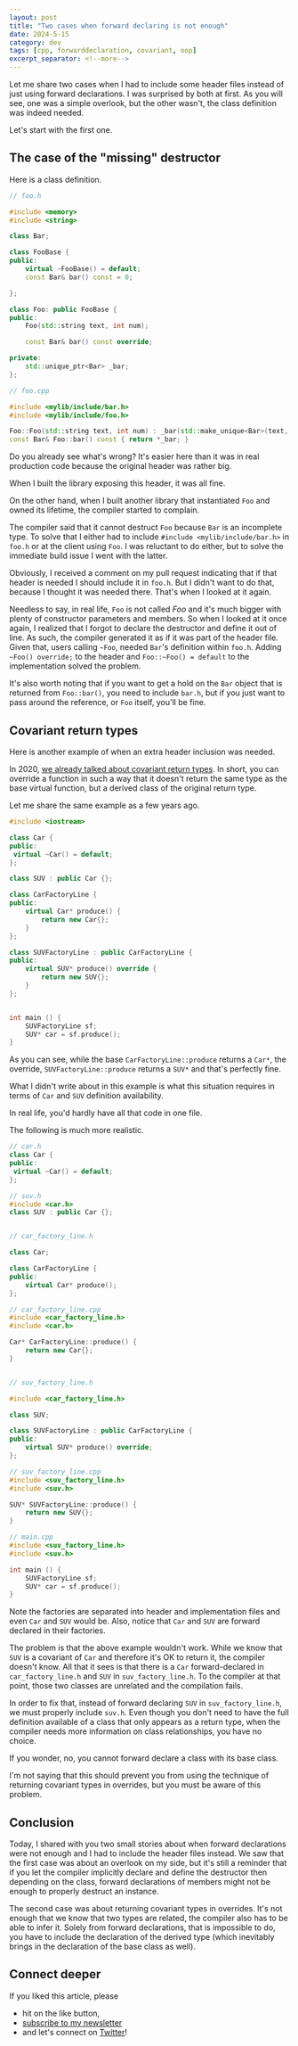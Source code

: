 ```yaml
---
layout: post
title: "Two cases when forward declaring is not enough"
date: 2024-5-15
category: dev
tags: [cpp, forwarddeclaration, covariant, oop]
excerpt_separator: <!--more-->
---
```

Let me share two cases when I had to include some header files instead of just using forward declarations. I was surprised by both at first. As you will see, one was a simple overlook, but the other wasn't, the class definition was indeed needed.

Let's start with the first one.

## The case of the "missing" destructor

Here is a class definition.

```cpp
// foo.h

#include <memory>
#include <string>

class Bar;

class FooBase {
public:
    virtual ~FooBase() = default;
    const Bar& bar() const = 0;

};

class Foo: public FooBase {
public:
	Foo(std::string text, int num);

	const Bar& bar() const override;

private:
	std::unique_ptr<Bar> _bar;
};

// foo.cpp

#include <mylib/include/bar.h>
#include <mylib/include/foo.h>

Foo::Foo(std::string text, int num) : _bar(std::make_unique<Bar>(text, num)) {}
const Bar& Foo::bar() const { return *_bar; }
```
Do you already see what's wrong? It's easier here than it was in real production code because the original header was rather big.

When I built the library exposing this header, it was all fine.

On the other hand, when I built another library that instantiated `Foo` and owned its lifetime, the compiler started to complain.

The compiler said that it cannot destruct `Foo` because `Bar` is an incomplete type. To solve that I either had to include `#include <mylib/include/bar.h>` in `foo.h` or at the client using `Foo`. I was reluctant to do either, but to solve the immediate build issue I went with the latter.

Obviously, I received a comment on my pull request indicating that if that header is needed I should include it in `foo.h`. But I didn't want to do that, because I thought it was needed there. That's when I looked at it again.

Needless to say, in real life, `Foo` is not called *Foo* and it's much bigger with plenty of constructor parameters and members. So when I looked at it once again, I realized that I forgot to declare the destructor and define it out of line. As such, the compiler generated it as if it was part of the header file. Given that, users calling `~Foo`, needed `Bar`'s definition within `foo.h`. Adding `~Foo() override;` to the header and `Foo::~Foo() = default` to the implementation solved the problem.

It's also worth noting that if you want to get a hold on the `Bar` object that is returned from `Foo::bar()`, you need to include `bar.h`, but if you just want to pass around the reference, or `Foo` itself, you'll be fine.

## Covariant return types

Here is another example of when an extra header inclusion was needed.

In 2020, [we already talked about covariant return types](https://www.sandordargo.com/blog/2020/08/19/covariant-return-types). In short, you can override a function in such a way that it doesn't return the same type as the base virtual function, but a derived class of the original return type.

Let me share the same example as a few years ago.

```cpp
#include <iostream>

class Car {
public:
 virtual ~Car() = default;
};

class SUV : public Car {};

class CarFactoryLine {
public:
	virtual Car* produce() {
		return new Car{};
	}
};

class SUVFactoryLine : public CarFactoryLine {
public:
	virtual SUV* produce() override {
		return new SUV{};
	}
};


int main () {
    SUVFactoryLine sf;
    SUV* car = sf.produce();
}
```

As you can see, while the base `CarFactoryLine::produce` returns a `Car*`, the override, `SUVFactoryLine::produce` returns a `SUV*` and that's perfectly fine.

What I didn't write about in this example is what this situation requires in terms of `Car` and `SUV` definition availability.

In real life, you'd hardly have all that code in one file.

The following is much more realistic.

```cpp
// car.h
class Car {
public:
 virtual ~Car() = default;
};

// suv.h
#include <car.h>
class SUV : public Car {};


// car_factory_line.h

class Car;

class CarFactoryLine {
public:
	virtual Car* produce();
};

// car_factory_line.cpp
#include <car_factory_line.h>
#include <car.h>

Car* CarFactoryLine::produce() {
	return new Car{};
}


// suv_factory_line.h

#include <car_factory_line.h>

class SUV;

class SUVFactoryLine : public CarFactoryLine {
public:
	virtual SUV* produce() override;
};

// suv_factory_line.cpp
#include <suv_factory_line.h>
#include <suv.h>

SUV* SUVFactoryLine::produce() {
	return new SUV{};
}

// main.cpp
#include <suv_factory_line.h>
#include <suv.h>

int main () {
    SUVFactoryLine sf;
    SUV* car = sf.produce();
}
```

Note the factories are separated into header and implementation files and even `Car` and `SUV` would be. Also, notice that `Car` and `SUV` are forward declared in their factories.

The problem is that the above example wouldn't work. While we know that `SUV` is a covariant of `Car` and therefore it's OK to return it, the compiler doesn't know. All that it sees is that there is a `Car` forward-declared in `car_factory_line.h` and `SUV` in `suv_factory_line.h`. To the compiler at that point, those two classes are unrelated and the compilation fails.

In order to fix that, instead of forward declaring `SUV`  in `suv_factory_line.h`, we must properly include `suv.h`. Even though you don't need to have the full definition available of a class that only appears as a return type, when the compiler needs more information on class relationships, you have no choice.

If you wonder, no, you cannot forward declare a class with its base class.

I'm not saying that this should prevent you from using the technique of returning covariant types in overrides, but you must be aware of this problem.

## Conclusion

Today, I shared with you two small stories about when forward declarations were not enough and I had to include the header files instead. We saw that the first case was about an overlook on my side, but it's still a reminder that if you let the compiler implicitly declare and define the destructor then depending on the class, forward declarations of members might not be enough to properly destruct an instance.

The second case was about returning covariant types in overrides. It's not enough that we know that two types are related, the compiler also has to be able to infer it. Solely from forward declarations, that is impossible to do, you have to include the declaration of the derived type (which inevitably brings in the declaration of the base class as well).

## Connect deeper

If you liked this article, please 
- hit on the like button,  
- [subscribe to my newsletter](http://eepurl.com/gvcv1j) 
- and let's connect on [Twitter](https://twitter.com/SandorDargo)!
